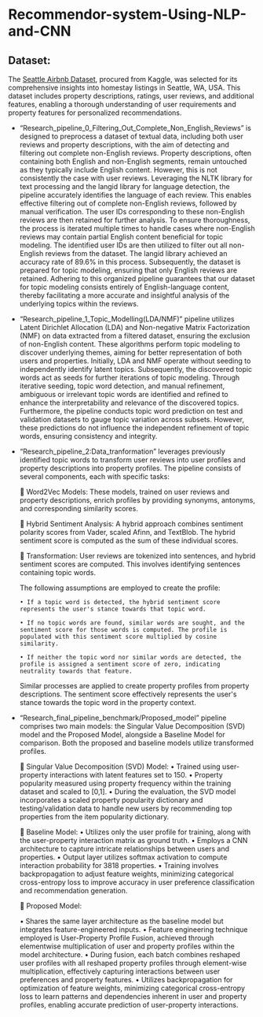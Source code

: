 # Recommendor-system-Using-NLP-and-CNN
## **Dataset:**

The [Seattle Airbnb Dataset](https://www.kaggle.com/datasets/airbnb/seattle), procured from Kaggle, was selected for its comprehensive
insights into homestay listings in Seattle, WA, USA. This dataset includes property descriptions, ratings, user reviews, and additional features, enabling a thorough understanding of user requirements and property features for personalized recommendations.


- “Research_pipeline_0_Filtering_Out_Complete_Non_English_Reviews” is designed to preprocess a dataset of textual data, including both user reviews and property descriptions, with the aim of detecting and filtering out complete non-English reviews. Property descriptions, often containing both English and non-English segments, remain untouched as they typically include English content. However, this is not consistently the case with user reviews.
Leveraging the NLTK library for text processing and the langid library for language detection, the pipeline accurately identifies the language of each review. This enables effective filtering out of complete non-English reviews, followed by manual verification. The user IDs corresponding to these non-English reviews are then retained for further analysis. To ensure thoroughness, the process is iterated multiple times to handle cases where non-English reviews may contain partial English content beneficial for topic modeling. The identified user IDs are then utilized to filter out all non-English reviews from the dataset. The langid library achieved an accuracy rate of 89.6% in this process.
Subsequently, the dataset is prepared for topic modeling, ensuring that only English reviews are retained. Adhering to this organized pipeline guarantees that our dataset for topic modeling consists entirely of English-language content, thereby facilitating a more accurate and insightful analysis of the underlying topics within the reviews.



- “Research_pipeline_1_Topic_Modelling(LDA/NMF)”  pipeline utilizes Latent Dirichlet Allocation (LDA) and Non-negative Matrix Factorization (NMF) on data extracted from a filtered dataset, ensuring the exclusion of non-English content. These algorithms perform topic modeling to discover underlying themes, aiming for better representation of both users and properties. Initially, LDA and NMF operate without seeding to independently identify latent topics. Subsequently, the discovered topic words act as seeds for further iterations of topic modeling. Through iterative seeding, topic word detection, and manual refinement, ambiguous or irrelevant topic words are identified and refined to enhance the interpretability and relevance of the discovered topics.
Furthermore, the pipeline conducts topic word prediction on test and validation datasets to gauge topic variation across subsets. However, these predictions do not influence the independent refinement of topic words, ensuring consistency and integrity.

- “Research_pipeline_2:Data_tranformation” leverages previously identified topic words to transform user reviews into user profiles and property descriptions into property profiles. The pipeline consists of several components, each with specific tasks:

  	Word2Vec Models: These models, trained on user reviews and property descriptions, enrich profiles by providing synonyms, antonyms, and corresponding similarity scores.
  
  	Hybrid Sentiment Analysis: A hybrid approach combines sentiment polarity scores from Vader, scaled Afinn, and TextBlob. The hybrid sentiment score is computed as the sum of these individual scores.
  
  	Transformation: User reviews are tokenized into sentences, and hybrid sentiment scores are computed. This involves identifying sentences containing topic words. 
  
  The following assumptions are employed to create the profile:
      
      •	If a topic word is detected, the hybrid sentiment score represents the user's stance towards that topic word.
      
      •	If no topic words are found, similar words are sought, and the sentiment score for those words is computed. The profile is populated with this sentiment score multiplied by cosine similarity.
      
      •	If neither the topic word nor similar words are detected, the profile is assigned a sentiment score of zero, indicating neutrality towards that feature.
      
  Similar processes are applied to create property profiles from property descriptions. The sentiment score effectively represents the user's stance towards the topic word in the property context.


- “Research_final_pipeline_benchmark/Proposed_model” pipeline comprises two main models: the Singular Value Decomposition (SVD) model and the Proposed Model, alongside a Baseline Model for comparison. Both the proposed and baseline models utilize transformed profiles.

  	Singular Value Decomposition (SVD) Model:
    •	Trained using user-property interactions with latent features set to 150.
    •	Property popularity measured using property frequency within the training dataset and scaled to [0,1].
    •	During the evaluation, the SVD model incorporates a scaled property popularity dictionary and testing/validation data to handle new users by recommending top properties from the item popularity dictionary.
  
  	Baseline Model:
    •	Utilizes only the user profile for training, along with the user-property interaction matrix as ground truth.
    •	Employs a CNN architecture to capture intricate relationships between users and properties.
    •	Output layer utilizes softmax activation to compute interaction probability for 3818 properties.
    •	Training involves backpropagation to adjust feature weights, minimizing categorical cross-entropy loss to improve accuracy in user preference classification and recommendation generation.
  
  	Proposed Model:
  
    •	Shares the same layer architecture as the baseline model but integrates feature-engineered inputs.
    •	Feature engineering technique employed is User-Property Profile Fusion, achieved through elementwise multiplication of user and property profiles within the model architecture.
    •	During fusion, each batch combines reshaped user profiles with all reshaped property profiles through element-wise multiplication, effectively capturing interactions between user preferences and property features.
    •	Utilizes backpropagation for optimization of feature weights, minimizing categorical cross-entropy loss to learn patterns and dependencies inherent in user and property profiles, enabling accurate prediction of user-property interactions.
